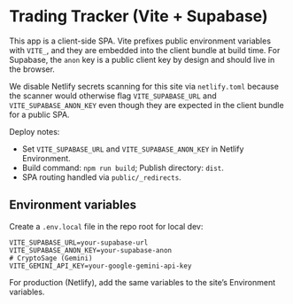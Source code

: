 # Trading Tracker (Vite + Supabase)

This app is a client-side SPA. Vite prefixes public environment variables with `VITE_`, and they are embedded into the client bundle at build time. For Supabase, the `anon` key is a public client key by design and should live in the browser.

We disable Netlify secrets scanning for this site via `netlify.toml` because the scanner would otherwise flag `VITE_SUPABASE_URL` and `VITE_SUPABASE_ANON_KEY` even though they are expected in the client bundle for a public SPA.

Deploy notes:
- Set `VITE_SUPABASE_URL` and `VITE_SUPABASE_ANON_KEY` in Netlify Environment.
- Build command: `npm run build`; Publish directory: `dist`.
- SPA routing handled via `public/_redirects`.

## Environment variables

Create a `.env.local` file in the repo root for local dev:

```
VITE_SUPABASE_URL=your-supabase-url
VITE_SUPABASE_ANON_KEY=your-supabase-anon
# CryptoSage (Gemini)
VITE_GEMINI_API_KEY=your-google-gemini-api-key
```

For production (Netlify), add the same variables to the site’s Environment variables.